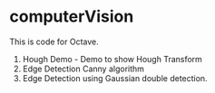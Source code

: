 # computerVision
This is code for Octave.
1. Hough Demo - Demo to show Hough Transform
2. Edge Detection  Canny algorithm
3. Edge Detection using Gaussian double detection.
